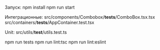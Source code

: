 Запуск:
npm install
npm run start 

Интеграционные:
src/components/Combobox/__tests__/ComboBox.tsx.tsx
src/containers/__tests__/AppContainer.test.tsx

Unit: 
src/utils/__test__/utils.test.ts

npm run tests
npm run lint:tsc
npm run lint:eslint
